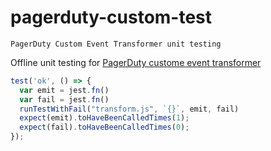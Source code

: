 # pagerduty-custom-test
```
PagerDuty Custom Event Transformer unit testing
```

Offline unit testing for [PagerDuty custome event transformer](https://developer.pagerduty.com/docs/events-api-v1/custom-event-transformer/)




```js
test('ok', () => {
  var emit = jest.fn()
  var fail = jest.fn()
  runTestWithFail("transform.js", `{}`, emit, fail)
  expect(emit).toHaveBeenCalledTimes(1);
  expect(fail).toHaveBeenCalledTimes(0);
});
```
